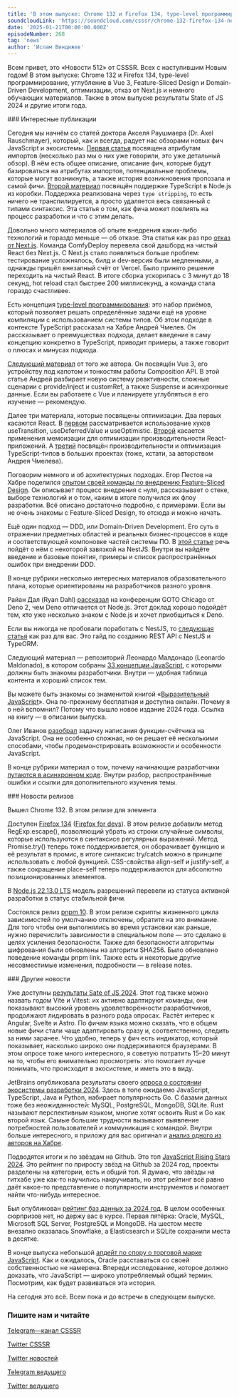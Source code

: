 ```yaml
---
title: 'В этом выпуске: Chrome 132 и Firefox 134, type-level программирование, углубление в Vue 3, Feature-Sliced Design и Domain-Driven Development, оптимизации, отказ от Next.js и немного обучающих материалов. Также в этом выпуске результаты State of JS 2024 и другие итоги года.'
soundcloudLink: 'https://soundcloud.com/csssr/chrome-132-firefox-134-net-nextjs-tonkosti-vue-3-state-of-js-2024'
date: '2025-01-21T00:00:00.000Z'
episodeNumber: 268
tag: 'news'
author: 'Ислам Виндижев'
---
```


Всем привет, это «Новости 512» от CSSSR. Всех с наступившим Новым годом! В этом выпуске: Chrome 132 и Firefox 134, type-level программирование, углубление в Vue 3, Feature-Sliced Design и Domain-Driven Development, оптимизации, отказ от Next.js и немного обучающих материалов. Также в этом выпуске результаты State of JS 2024 и другие итоги года.

<ParagraphWithImage imageName="laptopNews" >
  ### Интересные публикации

Сегодня мы начнём со статей доктора Акселя Раушмаера (Dr. Axel Rauschmayer), который, как и всегда, радует нас обзорами новых фич JavaScript и экосистемы. [Первая статья](https://2ality.com/2025/01/import-attributes.html) посвящена атрибутам импортов (несколько раз мы о них уже говорили, это уже детальный обзор). В нём есть общее описание, описание фич, которые будут базироваться на атрибутах импортов, потенциальные проблемы, которые могут возникнуть, а также история возникновения пропозала и самой фичи. [Второй материал](https://2ality.com/2025/01/nodejs-strip-type.html) посвящён поддержке TypeScript в Node.js из коробки. Поддержка реализована через `type stripping`, то есть ничего не транспилируется, а просто удаляется весь связанный с типами синтаксис. Эта статья о том, как фича может повлиять на процесс разработки и что с этим делать.
</ParagraphWithImage>

Довольно много материалов об опыте внедрения каких-либо технологий и гораздо меньше — об отказе. Эта статья как раз про [отказ от Next.js](https://www.comfydeploy.com/blog/you-dont-need-nextjs). Команда ComfyDeploy перевела свой дашборд на чистый React без Next.js. С Next.js стало появляться больше проблем: тестирование усложнялось, билд и dev-версия были медленными, а однажды пришёл внезапный счёт от Vercel. Было принято решение переходить на чистый React. В итоге сборка ускорилась с 3 минут до 18 секунд, hot reload стал быстрее 200 миллисекунд, а команда стала гораздо счастливее.

Есть концепция [type-level программирования](https://habr.com/ru/articles/871336/): это набор приёмов, который позволяет решать определённые задачи ещё на уровне компиляции с использованием системы типов. Об этом подходе в контексте TypeScript рассказал на Хабре Андрей Чмелев. Он рассказывает о преимуществах подхода, делает введение в саму концепцию конкретно в TypeScript, приводит примеры, а также говорит о плюсах и минусах подхода.

[Следующий материал](https://habr.com/ru/articles/870986/) от того же автора. Он посвящён Vue 3, его устройству под капотом и тонкостям работы Composition API. В этой статье Андрей разбирает новую систему реактивности, сложные сценарии с provide/inject и customRef, а также Suspense и асинхронные данные. Если вы работаете с Vue и планируете углубляться в его изучение — рекомендую.
 
Далее три материала, которые посвящены оптимизации. Два первых касаются React. В [первом](https://habr.com/ru/articles/870748/) рассматривается использование хуков useTransition, useDeferredValue и useOptimistic. [Второй](https://habr.com/ru/articles/871712/) касается применения мемоизации для оптимизации производительности React-приложений. А [третий](https://habr.com/ru/articles/871436/) посвящён производительности и оптимизация TypeScript-типов в больших проектах (тоже, кстати, за авторством Андрея Чмелева).

Поговорим немного и об архитектурных подходах. Егор Пестов на Хабре поделился [опытом своей команды по внедрению Feature-Sliced Design](https://habr.com/ru/companies/chibbis/articles/871472/). Он описывает процесс внедрения с нуля, рассказывает о стеке, выборе технологий и о том, каким в итоге получился их флоу разработки. Всё описано достаточно подробно, с примерами. Если вы не очень знакомы с Feature-Sliced Design, то отсюда и можно начать.

Ещё один подход — DDD, или Domain-Driven Development. Его суть в отражении предметных областей и реальных бизнес-процессов в коде и соответствующей компоновке частей системы ПО. В [этой статье](https://habr.com/ru/articles/871494/) речь пойдёт о нём с некоторой завязкой на NestJS. Внутри вы найдёте введение и базовые понятия, примеры и список распространённых ошибок при внедрении DDD.

В конце рубрики несколько интересных материалов образовательного плана, которые ориентированы на разработчиков разного уровня.

Райан Дал (Ryan Dahl) [рассказал](https://www.youtube.com/watch?v=Ak-FYSpW-rA) на конференции GOTO Chicago от Deno 2, чем Deno отличается от Node.js. Этот доклад хорошо подойдёт тем, кто уже несколько знаком с Node.js и хочет приобщиться к Deno.

Если вы никогда не пробовали поработать с NestJS, то [следующая статья](https://habr.com/ru/articles/870988/) как раз для вас. Это гайд по созданию REST API с NestJS и TypeORM. 

Следующий материал — репозиторий Леонардо Малдонадо (Leonardo Maldonado), в котором собраны [33 концепции JavaScript](https://github.com/leonardomso/33-js-concepts?tab=readme-ov-file#-table-of-contents), с которыми должны быть знакомы разработчики. Внутри — удобная таблица контента и хороший список тем.

Вы можете быть знакомы со знаменитой книгой «[Выразительный JavaScript](https://eloquentjavascript.net/)». Она по-прежнему бесплатная и доступна онлайн. Почему я о ней вспомнил? Потому что вышло новое издание 2024 года. Ссылка на книгу — в описании выпуска.

Олег Иванов [разобрал](https://habr.com/ru/articles/870538/) задачку написания функции-счётчика на JavaScript. Она не особенно сложная, но он решает её несколькими способами, чтобы продемонстрировать возможности и особенности JavaScript.

В конце рубрики материал о том, почему начинающие разработчики [путаются в асинхронном коде](https://habr.com/ru/articles/871328/). Внутри разбор, распространённые ошибки и ссылки для дополнительного изучения темы.

<ParagraphWithImage imageName="manWithLaptop">
  ### Новости релизов

Вышел Chrome 132. В этом релизе для элемента <dialog> добавили событие ToggleEvent, который сигнализирует о закрытии или открытии элемента. Для разработки фич шеринга видео добавили возможность шарить конкретный элемент, что может быть полезно, если, например, возникнут перекрывающие элементы типа дропдаунов. Также File System Access API стал доступен для Android и WebView. Для DevTools продолжают развивать интеграцию с AI-ассистентом Gemini: теперь он может помогать дебажить сетевые запросы, файлы и записи о производительности. Помимо этого, появилась возможность работать с хранилищем данных расширений и добавлен ряд улучшений для панели производительности. Больше подробностей — в официальных обзорах [Chrome](https://developer.chrome.com/blog/new-in-chrome-132) и [DevTools](https://developer.chrome.com/blog/new-in-devtools-132) от Google.
</ParagraphWithImage>

Доступен [Firefox 134](https://www.mozilla.org/en-US/firefox/134.0/releasenotes/) ([Firefox for devs](https://developer.mozilla.org/en-US/docs/Mozilla/Firefox/Releases/134)). В этом релизе добавили метод RegExp.escape(), позволяющий убрать из строки случайные символы, которые используются в синтаксисе регулярных выражений. Метод Promise.try() теперь тоже поддерживается, он оборачивает функцию и её результат в промис, в итоге синтаксис try/catch можно в принципе использовать с любой функцией. CSS-свойства align-self и justify-self, а также сокращение place-self теперь поддерживаются для абсолютно позиционированных элементов.

В [Node.js 22.13.0 LTS](https://nodejs.org/en/blog/release/v22.13.0) модель разрешений перевели из статуса активной разработки в статус стабильной фичи.

Состоялся релиз [pnpm 10](https://github.com/pnpm/pnpm/releases/tag/v10.0.0). В этом релизе скрипты жизненного цикла зависимостей по умолчанию отключены, обратите на это внимание. Для того чтобы они выполнялись во время установки как раньше, нужно перечислить зависимости в специальном поле — это сделано в целях усиления безопасности. Также для безопасности алгоритмы шифрования были обновлены на алгоритм SHA256. Было обновлено поведение команды pnpm link. Также есть и некоторые другие несовместимые изменения, подробности — в release notes.

<ParagraphWithImage imageName="laptopNews" >
    ### Другие новости

Уже доступны [результаты Sate of JS 2024](https://2024.stateofjs.com/en-US/). Этот год также можно назвать годом Vite и Vitest: их активно адаптируют команды, они показывают высокий уровень удовлетворённости разработчиков, продолжают лидировать в разного рода опросах. Растёт интерес к Angular, Svelte и Astro. По фичам языка можно сказать, что в общем новые фичи стали чаще адаптировать сразу и, соответственно, следить за ними заранее. Что удобно, теперь у фич есть индикатор, который показывает, насколько широко они поддерживаются браузерами. В этом опросе тоже много интересного, я советую потратить 15–20 минут на то, чтобы его внимательно просмотреть: это помогает лучше понимать, что происходит в экосистеме, и иметь это в виду.
</ParagraphWithImage>

JetBrains опубликовала результаты своего [опроса о состоянии экосистемы разработки 2024](https://www.jetbrains.com/lp/devecosystem-2024/). Здесь в топе ожидаемо JavaScript, TypeScript, Java и Python, набирает популярность Go. С базами данных тоже без неожиданностей: MySQL, PostgreSQL, MongoDB, SQLite. Rust называют перспективным языком, многие хотят освоить Rust и Go как второй язык. Самые большие трудности вызывают выявление потребностей пользователей и коммуникация с командой. Внутри больше интересного, я приложу для вас оригинал и [анализ одного из авторов на Хабре](https://habr.com/ru/articles/874162/).

Подводятся итоги и по звёздам на Github. Это топ [JavaScript Rising Stars 2024](https://risingstars.js.org/2024/en). Это рейтинг по приросту звёзд на Github за 2024 год, проекты разделены на категории, есть и общий топ. Я думаю, что звёзды на гитхабе уже как-то научились накручивать, но этот рейтинг всё равно даёт какое-то представление о популярности инструментов и помогает найти что-нибудь интересное.

Был опубликован [рейтинг баз данных за 2024 год](https://db-engines.com/en/ranking). В целом особенных сюрпризов нет, но держу вас в курсе. Первая пятёрка: Oracle, MySQL, Microsoft SQL Server, PostgreSQL и MongoDB. На шестом месте внезапно оказалась Snowflake, а Elasticsearch и SQLite сохранили места в десятке.

В конце выпуска небольшой [апдейт по спору о торговой марке JavaScript](https://x.com/deno_land/status/1876728474666217739). Как и ожидалось, Oracle расставаться со своей собственностью не намерена. Впереди исследование, которое должно доказать, что JavaScript — широко употребляемый общий термин. Посмотрим, как будет развиваться эта история. 

На сегодня это всё. Всем пока и до встречи в следующем выпуске.

  ### Пишите нам и читайте
  [Telegram—канал CSSSR](https://t.me/csssr)

  [Twitter CSSSR](https://twitter.com/csssr_dev)

  [Twitter новостей](https://twitter.com/csssr_news)

  [Telegram ведущего](https://t.me/Vindizh)

  [Twitter ведущего](https://twitter.com/Vindizh)
